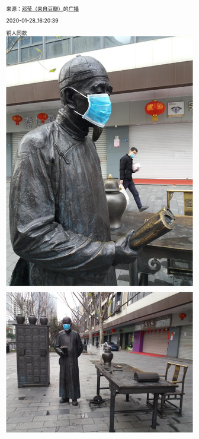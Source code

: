 来源：[邓莹（来自豆瓣）](https://www.douban.com/people/1502959/)的[广播](https://www.douban.com/people/1502959/status/2777593118/)


2020-01-28_16:20:39


铜人同款
![](./pic/2020-01-28_16:20:39-邓莹的广播1.jpg)  

![](./pic/2020-01-28_16:20:39-邓莹的广播2.jpg)  


